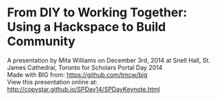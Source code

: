 # From DIY to Working Together: Using a Hackspace to Build Community
  
A presentation by Mita Williams on December 3rd, 2014 at Snell Hall, St. James Cathedral, Toronto for Scholars Portal Day 2014  
Made with BIG from: https://github.com/tmcw/big    
View this presentation online at: http://copystar.github.io/SPDay14/SPDayKeynote.html  

